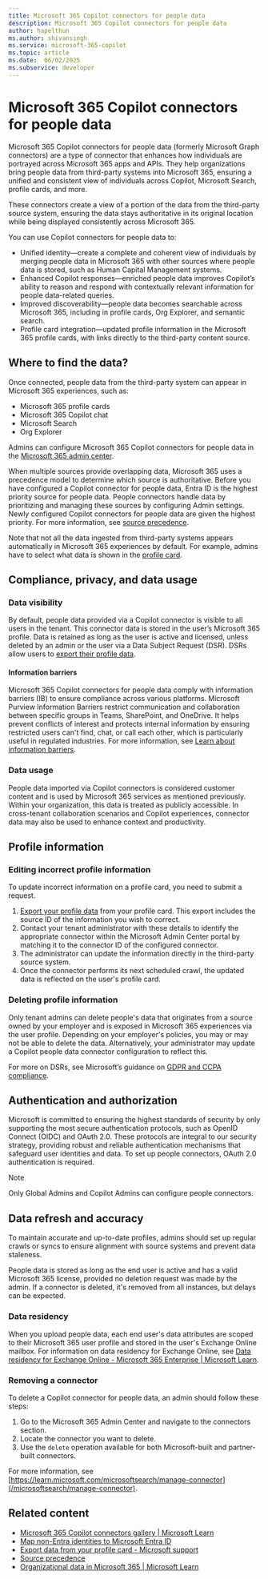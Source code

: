 ```yaml
---
title: Microsoft 365 Copilot connectors for people data
description: Microsoft 365 Copilot connectors for people data
author: hapelthun
ms.author: shivansingh 
ms.service: microsoft-365-copilot
ms.topic: article
ms.date:  06/02/2025
ms.subservice: developer
---
```


# Microsoft 365 Copilot connectors for people data

Microsoft 365 Copilot connectors for people data (formerly Microsoft Graph connectors) are a type of connector that enhances how individuals are portrayed across Microsoft 365 apps and APIs. They help organizations bring people data from third-party systems into Microsoft 365, ensuring a unified and consistent view of individuals across Copilot, Microsoft Search, profile cards, and more.

These connectors create a view of a portion of the data from the third-party source system, ensuring the data stays authoritative in its original location while being displayed consistently across Microsoft 365.

You can use Copilot connectors for people data to:

* Unified identity—create a complete and coherent view of individuals by merging people data in Microsoft 365 with other sources where people data is stored, such as Human Capital Management systems.  
* Enhanced Copilot responses—enriched people data improves Copilot’s ability to reason and respond with contextually relevant information for people data-related queries.  
* Improved discoverability—people data becomes searchable across Microsoft 365, including in profile cards, Org Explorer, and semantic search.
* Profile card integration—updated profile information in the Microsoft 365 profile cards, with links directly to the third-party content source. 

## Where to find the data?

Once connected, people data from the third-party system can appear in Microsoft 365 experiences, such as:  

* Microsoft 365 profile cards
* Microsoft 365 Copilot chat
* Microsoft Search
* Org Explorer 

Admins can configure Microsoft 365 Copilot connectors for people data in the [Microsoft 365 admin center](https://admin.microsoft.com/adminportal/home?#/MicrosoftSearch/Connectors/add).  

When multiple sources provide overlapping data, Microsoft 365 uses a precedence model to determine which source is authoritative. Before you have configured a Copilot connector for people data, Entra ID is the highest priority source for people data. People connectors handle data by prioritizing and managing these sources by configuring Admin settings. Newly configured Copilot connectors for people data are given the highest priority. For more information, see [source precedence](profilepriority-configure-profilepropertysetting.md).

Note that not all the data ingested from third-party systems appears automatically in Microsoft 365 experiences by default. For example, admins have to select what data is shown in the [profile card](add-properties-profilecard.md).  

## Compliance, privacy, and data usage

### Data visibility

By default, people data provided via a Copilot connector is visible to all users in the tenant. This connector data is stored in the user’s Microsoft 365 profile. Data is retained as long as the user is active and licensed, unless deleted by an admin or the user via a Data Subject Request (DSR). DSRs allow users to [export their profile data](https://support.microsoft.com/office/export-data-from-your-profile-card-d809f83f-c077-4a95-9b6c-4f093305163d?preview=true).  

#### Information barriers 

Microsoft 365 Copilot connectors for people data comply with information barriers (IB) to ensure compliance across various platforms. Microsoft Purview Information Barriers restrict communication and collaboration between specific groups in Teams, SharePoint, and OneDrive. It helps prevent conflicts of interest and protects internal information by ensuring restricted users can't find, chat, or call each other, which is particularly useful in regulated industries. For more information, see [Learn about information barriers](/purview/information-barriers).

### Data usage 

People data imported via Copilot connectors is considered customer content and is used by Microsoft 365 services as mentioned previously. Within your organization, this data is treated as publicly accessible. In cross-tenant collaboration scenarios and Copilot experiences, connector data may also be used to enhance context and productivity. 

## Profile information

### Editing incorrect profile information

To update incorrect information on a profile card, you need to submit a request.  

1. [Export your profile data](https://support.microsoft.com/office/export-data-from-your-profile-card-d809f83f-c077-4a95-9b6c-4f093305163d?preview=true) from your profile card. This export includes the source ID of the information you wish to correct.  
1. Contact your tenant administrator with these details to identify the appropriate connector within the Microsoft Admin Center portal by matching it to the connector ID of the configured connector.  
1. The administrator can update the information directly in the third-party source system. 
1. Once the connector performs its next scheduled crawl, the updated data is reflected on the user's profile card. 

### Deleting profile information

Only tenant admins can delete people's data that originates from a source owned by your employer and is exposed in Microsoft 365 experiences via the user profile. Depending on your employer's policies, you may or may not be able to delete the data. Alternatively, your administrator may update a Copilot people data connector configuration to reflect this. 

For more on DSRs, see Microsoft’s guidance on [GDPR and CCPA compliance](https://myaccount.microsoft.com/settingsandprivacy/privacy).  

## Authentication and authorization

Microsoft is committed to ensuring the highest standards of security by only supporting the most secure authentication protocols, such as OpenID Connect (OIDC) and OAuth 2.0. These protocols are integral to our security strategy, providing robust and reliable authentication mechanisms that safeguard user identities and data. To set up people connectors, OAuth 2.0 authentication is required. 

> [!Note]
> Only Global Admins and Copilot Admins can configure people connectors. 

## Data refresh and accuracy

To maintain accurate and up-to-date profiles, admins should set up regular crawls or syncs to ensure alignment with source systems and prevent data staleness. 

People data is stored as long as the end user is active and has a valid Microsoft 365 license, provided no deletion request was made by the admin. If a connector is deleted, it's removed from all instances, but delays can be expected.

### Data residency

When you upload people data, each end user's data attributes are scoped to their Microsoft 365 user profile and stored in the user's Exchange Online mailbox. For information on data residency for Exchange Online, see [Data residency for Exchange Online - Microsoft 365 Enterprise | Microsoft Learn](/microsoft-365/enterprise/m365-dr-workload-exo?view=o365-worldwide&preserve-view=true).

### Removing a connector

To delete a Copilot connector for people data, an admin should follow these steps: 

1. Go to the Microsoft 365 Admin Center and navigate to the connectors section. 
1. Locate the connector you want to delete. 
1. Use the `delete` operation available for both Microsoft-built and partner-built connectors. 

For more information, see [https://learn.microsoft.com/microsoftsearch/manage-connector](/microsoftsearch/manage-connector).

## Related content

- [Microsoft 365 Copilot connectors gallery | Microsoft Learn](/microsoftsearch/connectors-gallery) 
- [Map non-Entra identities to Microsoft Entra ID](/microsoftsearch/map-non-aad) 
- [Export data from your profile card - Microsoft support](https://support.microsoft.com/office/export-data-from-your-profile-card-d809f83f-c077-4a95-9b6c-4f093305163d) 
- [Source precedence](profilepriority-configure-profilepropertysetting.md)  
- [Organizational data in Microsoft 365 | Microsoft Learn](/viva/organizational-data) 

